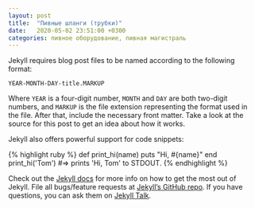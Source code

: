 ```yaml
---
layout: post
title:  "Пивные шланги (трубки)"
date:   2020-05-02 23:51:00 +0300
categories: пивное оборудование, пивная магистраль
---
```

<!-- You’ll find this post in your `_posts` directory. Go ahead and edit it and re-build the site to see your ch

anges. You can rebuild the site in many different ways, but the most common way is to run `jekyll serve`, which launches a web server and auto-regenerates your site when a file is updated. -->

Jekyll requires blog post files to be named according to the following format:

`YEAR-MONTH-DAY-title.MARKUP`

Where `YEAR` is a four-digit number, `MONTH` and `DAY` are both two-digit numbers, and `MARKUP` is the file extension representing the format used in the file. After that, include the necessary front matter. Take a look at the source for this post to get an idea about how it works.

Jekyll also offers powerful support for code snippets:

{% highlight ruby %}
def print_hi(name)
  puts "Hi, #{name}"
end
print_hi('Tom')
#=> prints 'Hi, Tom' to STDOUT.
{% endhighlight %}

Check out the [Jekyll docs][jekyll-docs] for more info on how to get the most out of Jekyll. File all bugs/feature requests at [Jekyll’s GitHub repo][jekyll-gh]. If you have questions, you can ask them on [Jekyll Talk][jekyll-talk].

[jekyll-docs]: https://jekyllrb.com/docs/home
[jekyll-gh]:   https://github.com/jekyll/jekyll
[jekyll-talk]: https://talk.jekyllrb.com/

